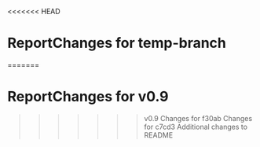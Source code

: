 <<<<<<< HEAD
# ReportChanges for temp-branch
=======
# ReportChanges for v0.9
>>>>>>> v0.9
Changes for f30ab
Changes for c7cd3
Additional changes to README
